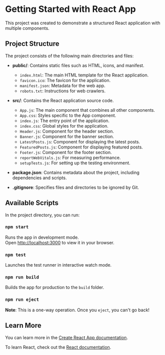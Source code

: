 # Getting Started with React App

This project was created to demonstrate a structured React application with multiple components.

## Project Structure

The project consists of the following main directories and files:

- **public/**: Contains static files such as HTML, icons, and manifest.
  - `index.html`: The main HTML template for the React application.
  - `favicon.ico`: The favicon for the application.
  - `manifest.json`: Metadata for the web app.
  - `robots.txt`: Instructions for web crawlers.

- **src/**: Contains the React application source code.
  - `App.js`: The main component that combines all other components.
  - `App.css`: Styles specific to the App component.
  - `index.js`: The entry point of the application.
  - `index.css`: Global styles for the application.
  - `Header.js`: Component for the header section.
  - `Banner.js`: Component for the banner section.
  - `LatestPosts.js`: Component for displaying the latest posts.
  - `FeaturedPosts.js`: Component for displaying featured posts.
  - `Footer.js`: Component for the footer section.
  - `reportWebVitals.js`: For measuring performance.
  - `setupTests.js`: For setting up the testing environment.

- **package.json**: Contains metadata about the project, including dependencies and scripts.

- **.gitignore**: Specifies files and directories to be ignored by Git.

## Available Scripts

In the project directory, you can run:

### `npm start`

Runs the app in development mode.\
Open [http://localhost:3000](http://localhost:3000) to view it in your browser.

### `npm test`

Launches the test runner in interactive watch mode.

### `npm run build`

Builds the app for production to the `build` folder.

### `npm run eject`

**Note**: This is a one-way operation. Once you `eject`, you can't go back!

## Learn More

You can learn more in the [Create React App documentation](https://create-react-app.dev/docs/getting-started/).

To learn React, check out the [React documentation](https://reactjs.org/docs/getting-started.html).